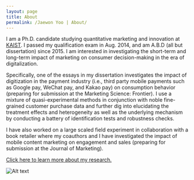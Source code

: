 ```yaml
---
layout: page
title: About
permalink: /Jaewon Yoo | About/
---
```


I am a Ph.D. candidate studying quantitative marketing and innovation at [KAIST](http://www.business.kaist.edu/). I passed my qualification exam in Aug. 2014, and am A.B.D (all but dissertation) since 2015. I am interested in investigating the short-term and long-term impact of marketing on consumer decision-making in the era of digitalization. 

Specifically, one of the essays in my dissertation investigates the impact of digitization in the payment industry (i.e., third party mobile payments such as Google pay, WeChat pay, and Kakao pay) on consumption behavior (preparing for submission at the Marketing Science: Frontier). I use a mixture of quasi-experimental methods in conjunction with noble fine-grained customer purchase data and further dig into elucidating the treatment effects and heterogeneity as well as the underlying mechanism by conducting a battery of identification tests and robustness checks. 

I have also worked on a large scaled field experiment in collaboration with a book retailer where my coauthors and I have investigated the impact of mobile content marketing on engagement and sales (preparing for submission at the Journal of Marketing).

[Click here to learn more about my research.](https://j1yoo4.github.io/Jaewon%20Yoo%20%7C%20Research/)

 ![Alt text](https://raw.githubusercontent.com/j1yoo4/j1yoo4.github.io/master/Jaewon%20Yoo_5.png?raw=true "Jaewon Yoo")
